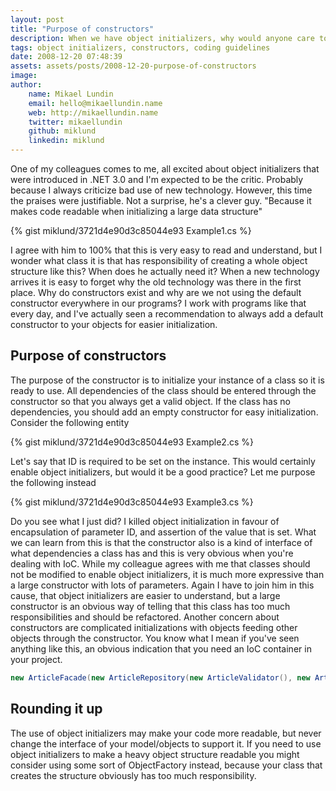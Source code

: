 ```yaml
---
layout: post
title: "Purpose of constructors"
description: When we have object initializers, why would anyone care to use constructors? I will try to work out the differences in this article.
tags: object initializers, constructors, coding guidelines
date: 2008-12-20 07:48:39
assets: assets/posts/2008-12-20-purpose-of-constructors
image: 
author: 
    name: Mikael Lundin
    email: hello@mikaellundin.name 
    web: http://mikaellundin.name
    twitter: mikaellundin
    github: miklund
    linkedin: miklund                    
---
```


One of my colleagues comes to me, all excited about object initializers that were introduced in .NET 3.0 and I'm expected to be the critic. Probably because I always criticize bad use of new technology. However, this time the praises were justifiable. Not a surprise, he's a clever guy.  "Because it makes code readable when initializing a large data structure"

{% gist miklund/3721d4e90d3c85044e93 Example1.cs %}

I agree with him to 100% that this is very easy to read and understand, but I wonder what class it is that has responsibility of creating a whole object structure like this? When does he actually need it?  When a new technology arrives it is easy to forget why the old technology was there in the first place. Why do constructors exist and why are we not using the default constructor everywhere in our programs? I work with programs like that every day, and I've actually seen a recommendation to always add a default constructor to your objects for easier initialization.

## Purpose of constructors

The purpose of the constructor is to initialize your instance of a class so it is ready to use. All dependencies of the class should be entered through the constructor so that you always get a valid object. If the class has no dependencies, you should add an empty constructor for easy initialization.  Consider the following entity

{% gist miklund/3721d4e90d3c85044e93 Example2.cs %}

Let's say that ID is required to be set on the instance. This would certainly enable object initializers, but would it be a good practice? Let me purpose the following instead

{% gist miklund/3721d4e90d3c85044e93 Example3.cs %}

Do you see what I just did? I killed object initialization in favour of encapsulation of parameter ID, and assertion of the value that is set. What we can learn from this is that the constructor also is a kind of interface of what dependencies a class has and this is very obvious when you're dealing with IoC.  While my colleague agrees with me that classes should not be modified to enable object initializers, it is much more expressive than a large constructor with lots of parameters. Again I have to join him in this cause, that object initializers are easier to understand, but a large constructor is an obvious way of telling that this class has too much responsibilities and should be refactored.  Another concern about constructors are complicated initializations with objects feeding other objects through the constructor. You know what I mean if you've seen anything like this, an obvious indication that you need an IoC container in your project.

```csharp
new ArticleFacade(new ArticleRepository(new ArticleValidator(), new ArticleDataAccess(Configuration.GetInstance().Database))));
```

## Rounding it up

The use of object initializers may make your code more readable, but never change the interface of your model/objects to support it. If you need to use object initializers to make a heavy object structure readable you might consider using some sort of ObjectFactory instead, because your class that creates the structure obviously has too much responsibility.
